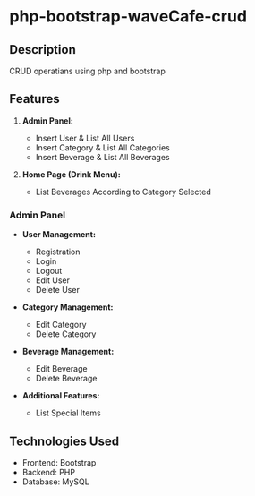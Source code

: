 # php-bootstrap-waveCafe-crud

## Description
CRUD operatians using php and bootstrap

## Features

1. **Admin Panel:**
    - Insert User & List All Users
    - Insert Category & List All Categories
    - Insert Beverage & List All Beverages
    
2. **Home Page (Drink Menu):**
    - List Beverages According to Category Selected


### Admin Panel

- **User Management:**
    - Registration
    - Login
    - Logout
    - Edit User
    - Delete User

- **Category Management:**
    - Edit Category
    - Delete Category

- **Beverage Management:**
    - Edit Beverage
    - Delete Beverage

- **Additional Features:**
    - List Special Items

## Technologies Used
- Frontend: Bootstrap
- Backend: PHP
- Database: MySQL
